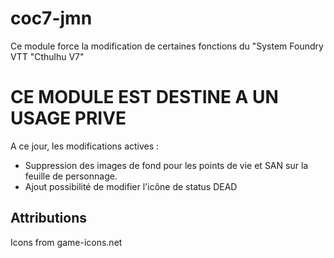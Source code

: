 # coc7-jmn
Ce module force la modification de certaines fonctions du "System Foundry VTT "Cthulhu V7"

# CE MODULE EST DESTINE A UN USAGE PRIVE

A ce jour, les modifications actives :
- Suppression des images de fond pour les points de vie et SAN sur la feuille de personnage.
- Ajout possibilité de modifier l'icône de status DEAD

## Attributions
Icons from game-icons.net  